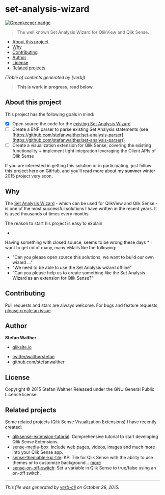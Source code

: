 # set-analysis-wizard

[![Greenkeeper badge](https://badges.greenkeeper.io/stefanwalther/set-analysis-wizard.svg)](https://greenkeeper.io/)

> The well known Set Analysis Wizard for QlikView and Qlik Sense.

<!-- toc -->

* [About this project](#about-this-project)
* [Why](#why)
* [Contributing](#contributing)
* [Author](#author)
* [License](#license)
* [Related projects](#related-projects)

_(Table of contents generated by [verb])_

<!-- tocstop -->

> **This is work in progress, read below.**

## About this project

This project has the following goals in mind:

* [X] Open source the code for the [existing Set Analysis Wizard](http://tools.qlikblog.at/SetAnalysisWizard/)
* [ ] Create a BNF parser to parse existing Set Analysis statements (see [https://github.com/stefanwalther/set-analysis-parser](https://github.com/stefanwalther/set-analysis-parser))
* [ ] Create a visualization extension for Qlik Sense, covering the existing functionality + implement tight integration leveraging the Client APIs of Qlik Sense

If you are interested in getting this solution or in participating, just follow this project here on GitHub, and you'll read more about my ~~summer~~ winter 2015 project very soon.

## Why

The [Set Analysis Wizard](http://www.qlikblog.at/1384/set-analysis-wizard-qlikview/) - which can be used for QlikView and Qlik Sense - is one of the most successful solutions I have written in the recent years. It is used thousands of times every months.

The reason to start his project is easy to explain:

* 
Having something with closed source, seems to be wrong these days
* 
I want to get rid of many, many eMails like the following:

  - "Can you please open source this solutions, we want to build our own wizard ..."
  - "We need to be able to use the Set Analysis wizard offline"
  - "Can you please help us to create something like the Set Analysis Wizard as an extension for Qlik Sense?"

## Contributing

Pull requests and stars are always welcome. For bugs and feature requests, [please create an issue](https://github.com/stefanwalther/set-analysis-wizard/issues/new).

## Author

**Stefan Walther**

+ [qliksite.io](http://qliksite.io)
* [twitter/waltherstefan](http://twitter.com/waltherstefan)
* [github.com/stefanwalther](http://github.com/stefanwalther)

## License

Copyright © 2015 Stefan Walther
Released under the GNU General Public License license.

## Related projects

Some related projects (Qlik Sense Visualization Extensions) I have recently created:

* [qliksense-extension-tutorial](https://github.com/stefanwalther/qliksense-extension-tutorial): Comprehensive tutorial to start developing Qlik Sense Extensions.
* [sense-media-box](https://github.com/stefanwalther/sense-media-box): Include web pages, videos, images and much more into your Qlik Sense app.
* [sense-themable-kpi-tile](https://github.com/stefanwalther/sense-themable-kpi-tile): KPI Tile for Qlik Sense with the ability to use themes or to customize background… [more](https://github.com/stefanwalther/sense-themable-kpi-tile)
* [sense-on-off-switch](https://github.com/stefanwalther/sense-on-off-switch): Set a variable in Qlik Sense to true/false using an on-off switch.

***

_This file was generated by [verb-cli](https://github.com/assemble/verb-cli) on October 29, 2015._
